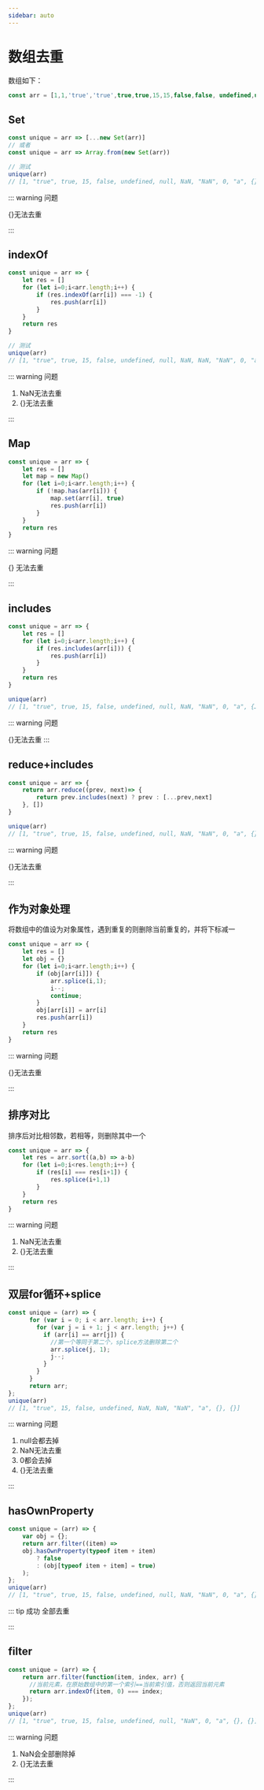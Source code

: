 ```yaml
---
sidebar: auto
---
```


# 数组去重

数组如下：

```js
const arr = [1,1,'true','true',true,true,15,15,false,false, undefined,undefined, null,null, NaN, NaN,'NaN', 0, 0, 'a', 'a',{},{}]
```

## Set

```js
const unique = arr => [...new Set(arr)]
// 或者
const unique = arr => Array.from(new Set(arr))

// 测试
unique(arr)
// [1, "true", true, 15, false, undefined, null, NaN, "NaN", 0, "a", {}, {}]
```

::: warning 问题

{}无法去重

:::

## indexOf

```js
const unique = arr => {
    let res = []
    for (let i=0;i<arr.length;i++) {
        if (res.indexOf(arr[i]) === -1) {
            res.push(arr[i])
        }
    }
    return res
}

// 测试
unique(arr)
// [1, "true", true, 15, false, undefined, null, NaN, NaN, "NaN", 0, "a", {}, {}]
```

::: warning 问题

1. NaN无法去重
2. {}无法去重

:::

## Map

```js
const unique = arr => {
    let res = []
    let map = new Map()
    for (let i=0;i<arr.length;i++) {
        if (!map.has(arr[i])) {
            map.set(arr[i], true)
            res.push(arr[i])
        }
    }
    return res
}
```

::: warning 问题

{} 无法去重

:::

## includes

```js
const unique = arr => {
    let res = []
    for (let i=0;i<arr.length;i++) {
        if (res.includes(arr[i])) {
            res.push(arr[i])
        }
    }
    return res
}

unique(arr)
// [1, "true", true, 15, false, undefined, null, NaN, "NaN", 0, "a", {…}, {…}]
```

::: warning 问题

{}无法去重
:::

## reduce+includes

```js
const unique = arr => {
    return arr.reduce((prev, next)=> {
        return prev.includes(next) ? prev : [...prev,next]
    }, [])
}

unique(arr)
// [1, "true", true, 15, false, undefined, null, NaN, "NaN", 0, "a", {}, {}]
```

::: warning 问题

{}无法去重

:::

## 作为对象处理

将数组中的值设为对象属性，遇到重复的则删除当前重复的，并将下标减一

```js
const unique = arr => {
    let res = []
    let obj = {}
    for (let i=0;i<arr.length;i++) {
        if (obj[arr[i]]) {
            arr.splice(i,1);
            i--;
            continue;
        }
        obj[arr[i]] = arr[i]
        res.push(arr[i])
    }
    return res
}
```

::: warning 问题

{}无法去重

:::

## 排序对比

排序后对比相邻数，若相等，则删除其中一个

```js
const unique = arr => {
    let res = arr.sort((a,b) => a-b)
    for (let i=0;i<res.length;i++) {
        if (res[i] === res[i+1]) {
            res.splice(i+1,1)
        }
    }
    return res
}
```

::: warning 问题

1. NaN无法去重
2. {}无法去重

:::

## 双层for循环+splice

```js
const unique = (arr) => {
      for (var i = 0; i < arr.length; i++) {
        for (var j = i + 1; j < arr.length; j++) {
          if (arr[i] == arr[j]) {
            //第一个等同于第二个，splice方法删除第二个
            arr.splice(j, 1);
            j--;
          }
        }
      }
      return arr;
};
unique(arr)
// [1, "true", 15, false, undefined, NaN, NaN, "NaN", "a", {}, {}]
```

::: warning 问题

1. null会都去掉
2. NaN无法去重
3. 0都会去掉
4. {}无法去重

:::

## hasOwnProperty

```js
const unique = (arr) => {
    var obj = {};
    return arr.filter((item) =>
    obj.hasOwnProperty(typeof item + item)
        ? false
        : (obj[typeof item + item] = true)
    );
};
unique(arr)
// [1, "true", true, 15, false, undefined, null, NaN, "NaN", 0, "a", {}]
```

::: tip 成功
全部去重

:::

## filter

```js
const unique = (arr) => {
    return arr.filter(function(item, index, arr) {
      //当前元素，在原始数组中的第一个索引==当前索引值，否则返回当前元素
      return arr.indexOf(item, 0) === index;
    });
};
unique(arr)
// [1, "true", true, 15, false, undefined, null, "NaN", 0, "a", {}, {}]
```

::: warning 问题

1. NaN会全部删除掉
2. {}无法去重

:::